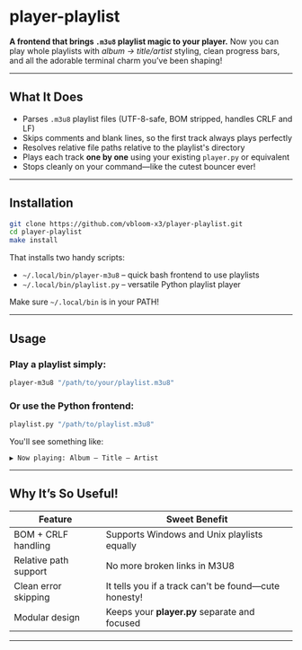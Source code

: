 # player-playlist

**A frontend that brings `.m3u8` playlist magic to your player.** Now you can play whole playlists with *album → title/artist* styling, clean progress bars, and all the adorable terminal charm you’ve been shaping!

---

## What It Does

* Parses `.m3u8` playlist files (UTF-8-safe, BOM stripped, handles CRLF and LF)
* Skips comments and blank lines, so the first track always plays perfectly
* Resolves relative file paths relative to the playlist's directory
* Plays each track **one by one** using your existing `player.py` or equivalent
* Stops cleanly on your command—like the cutest bouncer ever!

---

## Installation

```bash
git clone https://github.com/vbloom-x3/player-playlist.git
cd player-playlist
make install
```

That installs two handy scripts:

* `~/.local/bin/player-m3u8` – quick bash frontend to use playlists
* `~/.local/bin/playlist.py` – versatile Python playlist player

Make sure `~/.local/bin` is in your PATH!

---

## Usage

### Play a playlist simply:

```bash
player-m3u8 "/path/to/your/playlist.m3u8"
```

### Or use the Python frontend:

```bash
playlist.py "/path/to/playlist.m3u8"
```

You'll see something like:

```
▶ Now playing: Album – Title — Artist
```

---

## Why It’s So Useful!

| Feature               | Sweet Benefit                                        |
| --------------------- | ---------------------------------------------------- |
| BOM + CRLF handling   | Supports Windows and Unix playlists equally          |
| Relative path support | No more broken links in M3U8                         |
| Clean error skipping  | It tells you if a track can't be found—cute honesty! |
| Modular design        | Keeps your **player.py** separate and focused        |

---
